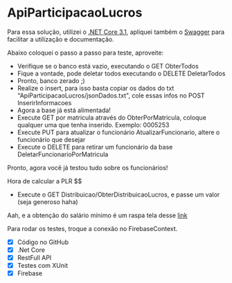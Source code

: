 # ApiParticipacaoLucros

Para essa solução, utilizei o [.NET Core 3.1](https://dotnet.microsoft.com/download/dotnet-core/3.1), apliquei também o [Swagger](https://swagger.io/) para facilitar a utilização e documentação.

Abaixo coloquei o passo a passo para teste, aproveite:
- Verifique se o banco está vazio, executando o GET ObterTodos
- Fique a vontade, pode deletar todos executando o DELETE DeletarTodos
- Pronto, banco zerado ;)
- Realize o insert, para isso basta copiar os dados do txt "ApiParticipacaoLucros/jsonDados.txt", cole essas infos no POST InserirInformacoes
- Agora a base já está alimentada!
- Execute GET por matricula através do ObterPorMatricula, coloque qualquer uma que tenha inserido. Exemplo: 0005253
- Execute PUT para atualizar o funcionário AtualizarFuncionario, altere o funcionário que desejar
- Execute o DELETE para retirar um funcionário da base DeletarFuncionarioPorMatricula

Pronto, agora você já testou tudo sobre os funcionários!

Hora de calcular a PLR $$
- Execute o GET Distribuicao/ObterDistribuicaoLucros, e passe um valor (seja generoso haha)

Aah, e a obtenção do salário mínimo é um raspa tela desse [link](http://www.guiatrabalhista.com.br/guia/salario_minimo.htm)

Para rodar os testes, troque a conexão no FirebaseContext.

- [x] Código no GitHub
- [x] .Net Core
- [x] RestFull API
- [x] Testes com XUnit
- [x] Firebase
